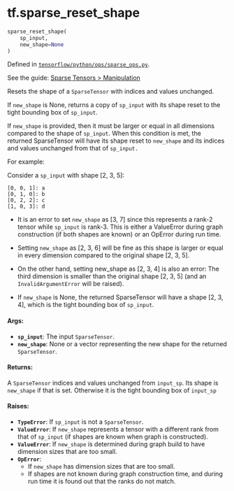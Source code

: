 <div itemscope itemtype="http://developers.google.com/ReferenceObject">
<meta itemprop="name" content="tf.sparse_reset_shape" />
</div>

# tf.sparse_reset_shape

``` python
sparse_reset_shape(
    sp_input,
    new_shape=None
)
```



Defined in [`tensorflow/python/ops/sparse_ops.py`](https://www.tensorflow.org/code/tensorflow/python/ops/sparse_ops.py).

See the guide: [Sparse Tensors > Manipulation](../../../api_guides/python/sparse_ops.md#Manipulation)

Resets the shape of a `SparseTensor` with indices and values unchanged.

If `new_shape` is None, returns a copy of `sp_input` with its shape reset
to the tight bounding box of `sp_input`.

If `new_shape` is provided, then it must be larger or equal in all dimensions
compared to the shape of `sp_input`. When this condition is met, the returned
SparseTensor will have its shape reset to `new_shape` and its indices and
values unchanged from that of `sp_input.`

For example:

  Consider a `sp_input` with shape [2, 3, 5]:

    [0, 0, 1]: a
    [0, 1, 0]: b
    [0, 2, 2]: c
    [1, 0, 3]: d

  - It is an error to set `new_shape` as [3, 7] since this represents a
    rank-2 tensor while `sp_input` is rank-3. This is either a ValueError
    during graph construction (if both shapes are known) or an OpError during
    run time.

  - Setting `new_shape` as [2, 3, 6] will be fine as this shape is larger or
    equal in every dimension compared to the original shape [2, 3, 5].

  - On the other hand, setting new_shape as [2, 3, 4] is also an error: The
    third dimension is smaller than the original shape [2, 3, 5] (and an
    `InvalidArgumentError` will be raised).

  - If `new_shape` is None, the returned SparseTensor will have a shape
    [2, 3, 4], which is the tight bounding box of `sp_input`.

#### Args:

* <b>`sp_input`</b>: The input `SparseTensor`.
* <b>`new_shape`</b>: None or a vector representing the new shape for the returned
    `SparseTensor`.


#### Returns:

  A `SparseTensor` indices and values unchanged from `input_sp`. Its shape is
    `new_shape` if that is set. Otherwise it is  the tight bounding box of
     `input_sp`


#### Raises:

* <b>`TypeError`</b>: If `sp_input` is not a `SparseTensor`.
* <b>`ValueError`</b>: If `new_shape` represents a tensor with a different rank from
    that of `sp_input` (if shapes are known when graph is constructed).
* <b>`ValueError`</b>:  If `new_shape` is determined during graph build to have
    dimension sizes that are too small.
* <b>`OpError`</b>:
    - If `new_shape` has dimension sizes that are too small.
    - If shapes are not known during graph construction time, and during run
      time it is found out that the ranks do not match.